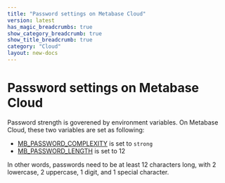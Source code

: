 ```yaml
---
title: "Password settings on Metabase Cloud"
version: latest
has_magic_breadcrumbs: true
show_category_breadcrumb: true
show_title_breadcrumb: true
category: "Cloud"
layout: new-docs
---
```


# Password settings on Metabase Cloud

Password strength is goverened by environment variables. On Metabase Cloud, these two variables are set as following:

- [MB_PASSWORD_COMPLEXITY](https://www.metabase.com/docs/latest/configuring-metabase/environment-variables#mb_password_complexity) is set to `strong`
- [MB_PASSWORD_LENGTH](https://www.metabase.com/docs/latest/configuring-metabase/environment-variables#mb_password_length) is set to 12

In other words, passwords need to be at least 12 characters long, with 2 lowercase, 2 uppercase, 1 digit, and 1 special character.

